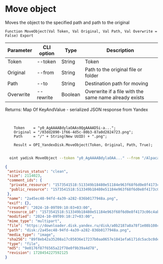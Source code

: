 ﻿---
sidebar_position: 9
---

# Move object
 Moves the object to the specified path and path to the original



`Function MoveObject(Val Token, Val Original, Val Path, Val Overwrite = False) Export`

  | Parameter | CLI option | Type | Description |
  |-|-|-|-|
  | Token | --token | String | Token |
  | Original | --from | String | Path to the original file or folder |
  | Path | --to | String | Destination path for moving |
  | Overwrite | --rewrite | Boolean | Overwrite if a file with the same name already exists |

  
  Returns:  Map Of KeyAndValue - serialized JSON response from Yandex

<br/>




```bsl title="Code example"
    Token    = "y0_AgAAAABdylaOAAs0QgAAAAD5i-a...";
    Original = "/03dd2890-1f66-4d5c-80b3-87a0d2824723.png";
    Path     = "/" + String(New UUID) + ".png";

    Result = OPI_YandexDisk.MoveObject(Token, Original, Path, True);
```



```sh title="CLI command example"
    
  oint yadisk MoveObject --token "y0_AgAAAABdylaOAA..." --from "/Alpaca.png" --to "/TestFolder/Alpaca (Moved).png" --rewrite %rewrite%

```

```json title="Result"
{
 "antivirus_status": "clean",
 "size": 2114023,
 "comment_ids": {
  "private_resource": "1573541518:513349b18480e51184e963f68f6d0e8f4173c06c4ab885b65f0eb797138892f3",
  "public_resource": "1573541518:513349b18480e51184e963f68f6d0e8f4173c06c4ab885b65f0eb797138892f3"
 },
 "name": "2a45ec48-94fd-4a39-a282-836b0177948a.png",
 "exif": {},
 "created": "2024-10-09T09:10:03+03:00",
 "resource_id": "1573541518:513349b18480e51184e963f68f6d0e8f4173c06c4ab885b65f0eb797138892f3",
 "modified": "2024-10-09T09:10:27+03:00",
 "mime_type": "multipart",
 "file": "https://downloader.disk.yandex.ru/disk/a0b2187a8a78f1e08b108c712034d22c1c5b1f8b7d82f2b5d0c84af4e7ddf460/67065694/gwThwhLBKYvLhQCNnqAHikawF6ofeh69S2Q-9g1T5IGPQ-vmmg5ho0UNlym1cYvMYt55yWUwrNHLEwnJN27VGg%3D%3D?uid=1573541518&filename=2a45ec48-94fd-4a39-a282-836b0177948a.png&disposition=attachment&hash=&limit=0&content_type=multipart&owner_uid=1573541518&fsize=2114023&hid=03d7263840468e281bd0b238a26e7d0d&media_type=image&tknv=v2&etag=9e0176f87f6565a22f78e0f9b39a4d78",
 "path": "disk:/2a45ec48-94fd-4a39-a282-836b0177948a.png",
 "media_type": "image",
 "sha256": "89f8eb42a35208a17c85036e17237b0aa0657e1841efa6171dc5acbc0dea9e18",
 "type": "file",
 "md5": "9e0176f87f6565a22f78e0f9b39a4d78",
 "revision": 1728454227592125
}
```
